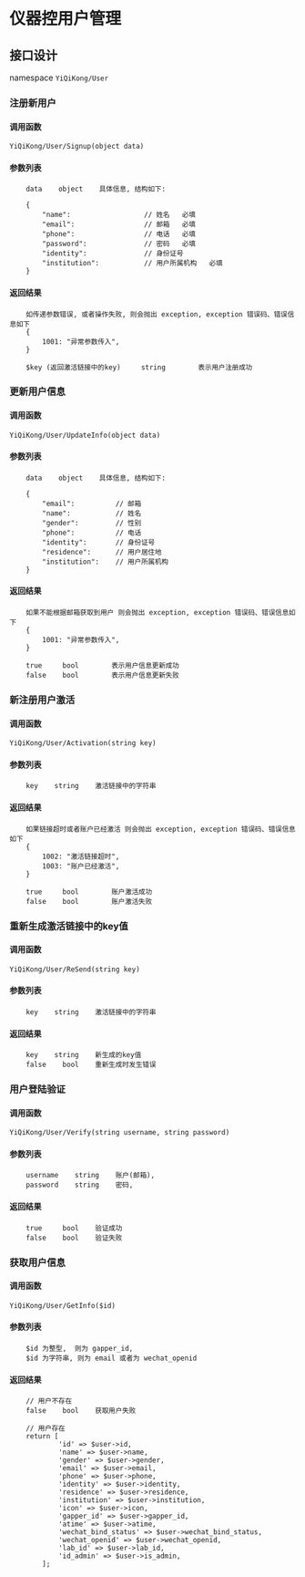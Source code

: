 # 仪器控用户管理

## 接口设计

namespace `YiQiKong/User`


### 注册新用户

#### 调用函数

`YiQiKong/User/Signup(object data)`

#### 参数列表

```
	data    object    具体信息, 结构如下:

	{
		"name":                  // 姓名   必填
		"email":                 // 邮箱   必填
		"phone":                 // 电话   必填
		"password":              // 密码   必填
		"identity":              // 身份证号
		"institution":           // 用户所属机构   必填
	}
```

#### 返回结果

```
    如传递参数错误, 或者操作失败, 则会抛出 exception, exception 错误码、错误信息如下
    {
        1001: "异常参数传入",
    }

    $key (返回激活链接中的key)     string        表示用户注册成功

```


### 更新用户信息

#### 调用函数

`YiQiKong/User/UpdateInfo(object data)`

#### 参数列表

```
	data    object    具体信息, 结构如下:

	{
		"email":          // 邮箱
		"name":           // 姓名
		"gender":         // 性别
		"phone":          // 电话
		"identity":       // 身份证号
		"residence":      // 用户居住地
		"institution":    // 用户所属机构
	}
```

#### 返回结果

```
    如果不能根据邮箱获取到用户 则会抛出 exception, exception 错误码、错误信息如下
    {
        1001: "异常参数传入",
    }

    true     bool        表示用户信息更新成功
    false    bool        表示用户信息更新失败

```


### 新注册用户激活

#### 调用函数

`YiQiKong/User/Activation(string key)`

#### 参数列表

```
    key    string    激活链接中的字符串

```

#### 返回结果

```
    如果链接超时或者账户已经激活 则会抛出 exception, exception 错误码、错误信息如下
    {
        1002: "激活链接超时",
        1003: "账户已经激活",
    }

    true     bool        账户激活成功
    false    bool        账户激活失败
```


### 重新生成激活链接中的key值

#### 调用函数

`YiQiKong/User/ReSend(string key)`

#### 参数列表

```
    key    string    激活链接中的字符串

```

#### 返回结果

```
    key    string    新生成的key值
    false    bool    重新生成时发生错误
```


### 用户登陆验证

#### 调用函数

`YiQiKong/User/Verify(string username, string password)`

#### 参数列表

```
    username    string    账户(邮箱),
    password    string    密码,

```

#### 返回结果

```
    true     bool    验证成功
    false    bool    验证失败
```


### 获取用户信息

#### 调用函数

`YiQiKong/User/GetInfo($id)`

#### 参数列表
```
    $id 为整型,  则为 gapper_id,
    $id 为字符串, 则为 email 或者为 wechat_openid
```

#### 返回结果
```
    // 用户不存在
    false    bool    获取用户失败

    // 用户存在
    return [
            'id' => $user->id,
            'name' => $user->name,
            'gender' => $user->gender,
            'email' => $user->email,
            'phone' => $user->phone,
            'identity' => $user->identity,
            'residence' => $user->residence,
            'institution' => $user->institution,
            'icon' => $user->icon,
            'gapper_id' => $user->gapper_id,
            'atime' => $user->atime,
            'wechat_bind_status' => $user->wechat_bind_status,
            'wechat_openid' => $user->wechat_openid,
            'lab_id' => $user->lab_id,
            'id_admin' => $user->is_admin,
        ];
```
